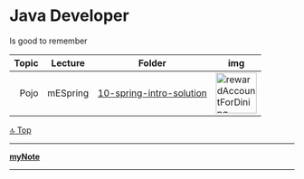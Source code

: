 Java Developer
===
[top]: topOfThePage

Is good to remember

| Topic | Lecture | Folder | img |
| ---: | --- | --- | --- |
|  Pojo |mESpring | [ 10-spring-intro-solution ]( https://github.com/alvintwng/ntucLH/tree/master/mESpring/10-spring-intro-solution )     | <img src="ihttps://github.com/alvintwng/ntucLH/blob/master/mESpring/10-spring-intro-solution/rewardAccountForDining-sequence-color.png" alt="rewardAccountForDining-sequence-color.png" height="72"> |


[:top: Top](#top)

---
[**myNote**](mynote.md)

---
